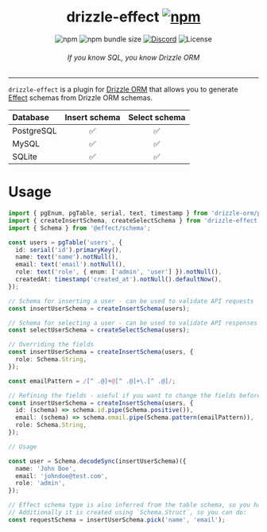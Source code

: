 <div align='center'>
<h1>drizzle-effect <a href=''><img alt='npm' src='https://img.shields.io/npm/v/drizzle-effect?label='></a></h1>
<img alt='npm' src='https://img.shields.io/npm/dm/drizzle-effect'>
<img alt='npm bundle size' src='https://img.shields.io/bundlephobia/min/drizzle-effect'>
<a href='https://discord.gg/yfjTbVXMW4'><img alt='Discord' src='https://img.shields.io/discord/1043890932593987624'></a>
<img alt='License' src='https://img.shields.io/npm/l/drizzle-effect'>
<h6><i>If you know SQL, you know Drizzle ORM</i></h6>
<hr />
</div>

`drizzle-effect` is a plugin for [Drizzle ORM](https://github.com/drizzle-team/drizzle-orm) that allows you to generate [Effect](https://effect.website/) schemas from Drizzle ORM schemas.

| Database   | Insert schema | Select schema |
| :--------- | :-----------: | :-----------: |
| PostgreSQL |      ✅       |      ✅       |
| MySQL      |      ✅       |      ✅       |
| SQLite     |      ✅       |      ✅       |

# Usage

```ts
import { pgEnum, pgTable, serial, text, timestamp } from 'drizzle-orm/pg-core';
import { createInsertSchema, createSelectSchema } from 'drizzle-effect';
import { Schema } from '@effect/schema';

const users = pgTable('users', {
  id: serial('id').primaryKey(),
  name: text('name').notNull(),
  email: text('email').notNull(),
  role: text('role', { enum: ['admin', 'user'] }).notNull(),
  createdAt: timestamp('created_at').notNull().defaultNow(),
});

// Schema for inserting a user - can be used to validate API requests
const insertUserSchema = createInsertSchema(users);

// Schema for selecting a user - can be used to validate API responses
const selectUserSchema = createSelectSchema(users);

// Overriding the fields
const insertUserSchema = createInsertSchema(users, {
  role: Schema.String,
});

const emailPattern = /[^ .@]+@[^ .@]+\.[^ .@]/;

// Refining the fields - useful if you want to change the fields before they become nullable/optional in the final schema
const insertUserSchema = createInsertSchema(users, {
  id: (schema) => schema.id.pipe(Schema.positive()),
  email: (schema) => schema.email.pipe(Schema.pattern(emailPattern)),
  role: Schema.String,
});

// Usage

const user = Schema.decodeSync(insertUserSchema)({
  name: 'John Doe',
  email: 'johndoe@test.com',
  role: 'admin',
});

// Effect schema type is also inferred from the table schema, so you have full type safety.
// Additionally it is created using `Schema.Struct`, so you can do:
const requestSchema = insertUserSchema.pick('name', 'email');
```
